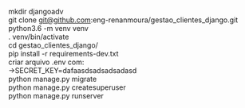 mkdir djangoadv <br />
git clone git@github.com:eng-renanmoura/gestao_clientes_django.git <br />
python3.6 -m venv venv <br />
. venv/bin/activate <br />
cd gestao_clientes_django/ <br />
pip install -r requirements-dev.txt <br />
criar arquivo .env com: <br />
 ->SECRET_KEY=dafaasdsadsadsadasd <br />
python manage.py migrate <br />
python manage.py createsuperuser <br />
python manage.py runserver <br />
